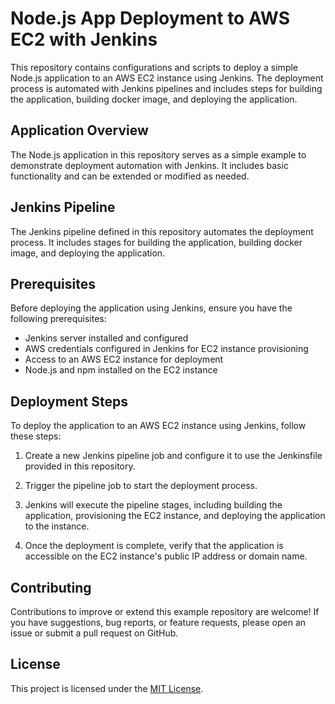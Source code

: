 # Node.js App Deployment to AWS EC2 with Jenkins

This repository contains configurations and scripts to deploy a simple Node.js application to an AWS EC2 instance using Jenkins. The deployment process is automated with Jenkins pipelines and includes steps for building the application, building docker image, and deploying the application.

## Application Overview

The Node.js application in this repository serves as a simple example to demonstrate deployment automation with Jenkins. It includes basic functionality and can be extended or modified as needed.

## Jenkins Pipeline

The Jenkins pipeline defined in this repository automates the deployment process. It includes stages for building the application, building docker image, and deploying the application.

## Prerequisites

Before deploying the application using Jenkins, ensure you have the following prerequisites:

- Jenkins server installed and configured
- AWS credentials configured in Jenkins for EC2 instance provisioning
- Access to an AWS EC2 instance for deployment
- Node.js and npm installed on the EC2 instance

## Deployment Steps

To deploy the application to an AWS EC2 instance using Jenkins, follow these steps:

1. Create a new Jenkins pipeline job and configure it to use the Jenkinsfile provided in this repository.

2. Trigger the pipeline job to start the deployment process.

3. Jenkins will execute the pipeline stages, including building the application, provisioning the EC2 instance, and deploying the application to the instance.

4. Once the deployment is complete, verify that the application is accessible on the EC2 instance's public IP address or domain name.

## Contributing

Contributions to improve or extend this example repository are welcome! If you have suggestions, bug reports, or feature requests, please open an issue or submit a pull request on GitHub.

## License

This project is licensed under the [MIT License](LICENSE).
